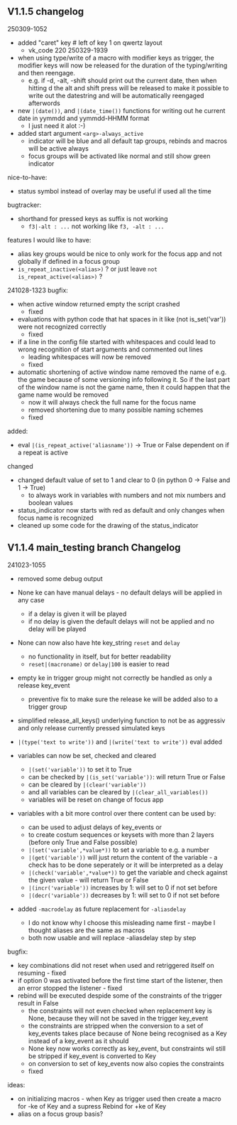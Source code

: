 ## V1.1.5 changelog

250309-1052
- added "caret" key   # left of key 1 on qwertz layout
  - vk_code 220
250329-1939
- when using type/write of a macro with modifier keys as trigger, the modifier keys will now be released for the duration of the typing/writing and then reengage.
  - e.g. if -d, -alt, -shift should print out the current date, then when hitting d the alt and shift press will be released to make it possible to write out the datestring and will be automatically reengaged afterwords
- new `|(date())`, and `|(date_time())` functions for writing out he current date in yymmdd and yymmdd-HHMM format
  - I just need it alot :-)
- added start argument `<arg>-always_active`
  - indicator will be blue and all default tap groups, rebinds and macros will be active always
  - focus groups will be activated like normal and still show green indicator



nice-to-have:
- status symbol instead of overlay may be useful if used all the time


bugtracker:
- shorthand for pressed keys as suffix is not working 
  - `f3|-alt : ...` not working like `f3, -alt : ...`

features I would like to have:
- alias key groups would be nice to only work for the focus app and not globally if defined in a focus group
- `is_repeat_inactive(<alias>)` ? or just leave `not is_repeat_active(<alias>)` ?

241028-1323
bugfix:
- when active window returned empty the script crashed 
  - fixed
- evaluations with python code that hat spaces in it like (not is_set('var')) were not recognized correctly 
  - fixed
- if a line in the config file started with whitespaces and could lead to wrong recognition of start arguments and commented out lines
  - leading whitespaces will now be removed
  - fixed
- automatic shortening of active window name removed the name of e.g. the game because of some versioning info following it. So if the last part of the window name is not the game name, then it could happen that the game name would be removed
  - now it will always check the full name for the focus name 
  - removed shortening due to many possible naming schemes
  - fixed 

added:
- eval `|(is_repeat_active('aliasname'))` -> True or False dependent on if a repeat is active


changed
- changed default value of set to 1 and clear to 0 (in python 0 -> False and 1 -> True)
  - to always work in variables with numbers and not mix numbers and boolean values
- status_indicator now starts with red as default and only changes when focus name is recognized
- cleaned up some code for the drawing of the status_indicator

## V1.1.4 main_testing branch Changelog
241023-1055
- removed some debug output

- None ke can have manual delays - no default delays will be applied in any case
  - if a delay is given it will be played
  - if no delay is given the default delays will not be applied and no delay will be played
- None can now also have hte key_string `reset` and `delay`
  - no functionality in itself, but for better readability
  - `reset|(macroname)` or `delay|100` is easier to read
- empty ke in trigger group might not correctly be handled as only a release key_event
  - preventive fix to make sure the release ke will be added also to a trigger group
- simplified release_all_keys() underlying function to not be as aggressiv and only release currently pressed simulated keys
- `|(type('text to write'))` and `|(write('text to write'))` eval added
- variables can now be set, checked and cleared
  - `|(set('variable'))` to set it to True
  - can be checked by `|(is_set('variable'))`: will return True or False
  - can be cleared by `|(clear('variable'))`
  - and all variables can be cleared by `|(clear_all_variables())`
  - variables will be reset on change of focus app
- variables with a bit more control over there content can be used by:
  - can be used to adjust delays of key_events or 
  - to create costum sequences or keysets with more than 2 layers (before only True and False possible)
  - `|(set('variable',*value*))` to set a variable to e.g. a number
  - `|(get('variable'))` will just return the content of the variable - a check has to be done seperately or it will be interpreted as a delay
  - `|(check('variable',*value*))` to get the variable and check against the given value - will return True or False
  - `|(incr('variable'))` increases by 1: will set to 0 if not set before
  - `|(decr('variable'))` decreases by 1: will set to 0 if not set before
- added `-macrodelay` as future replacement for `-aliasdelay`
  - I do not know why I choose this misleading name first - maybe I thought aliases are the same as macros
  - both now usable and will replace -aliasdelay step by step

bugfix:
- key combinations did not reset when used and retriggered itself on resuming - fixed
- if option 0 was activated before the first time start of the listener, then an error stopped the listener - fixed
- rebind will be executed despide some of the constraints of the trigger result in False 
  - the constraints will not even checked when replacement key is None, because they will not be saved in the trigger key_event
  - the constraints are stripped when the conversion to a set of key_events takes place because of None being recognised as a Key instead of a key_event as it should
  - None key now works correctly as key_event, but constraints wil still be stripped if key_event is converted to Key 
  - on conversion to set of key_events now also copies the constraints 
  - fixed

ideas:
- on initializing macros - when Key as trigger used then create a macro for -ke of Key and a supress Rebind for +ke of Key
- alias on a focus group basis?